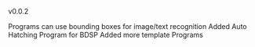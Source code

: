 v0.0.2

Programs can use bounding boxes for image/text recognition
Added Auto Hatching Program for BDSP
Added more template Programs